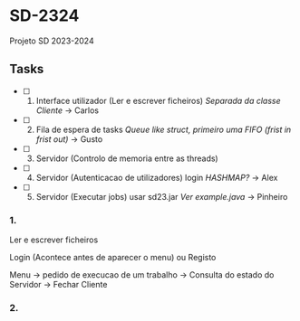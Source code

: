 # SD-2324

Projeto SD 2023-2024


## Tasks

- [ ] 1. Interface utilizador (Ler e escrever ficheiros) *Separada da classe Cliente* -> Carlos
- [ ] 2. Fila de espera de tasks *Queue like struct, primeiro uma FIFO (frist in frist out)* -> Gusto
- [ ] 3. Servidor (Controlo de memoria entre as threads)
- [ ] 4. Servidor (Autenticacao de utilizadores) login *HASHMAP?* -> Alex
- [ ] 5. Servidor (Executar jobs) usar sd23.jar *Ver example.java* -> Pinheiro


### 1. 

Ler e escrever ficheiros

Login (Acontece antes de aparecer o menu)
ou
Registo

Menu 
-> pedido de execucao de um trabalho
-> Consulta do estado do Servidor 
-> Fechar Cliente

### 2. 

